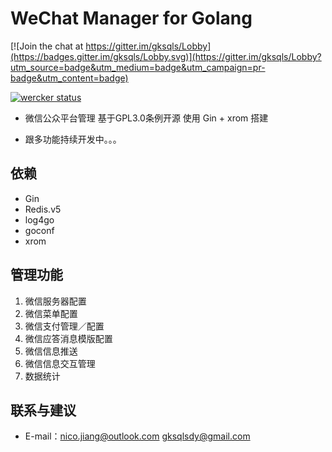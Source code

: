 # WeChat Manager for Golang

[![Join the chat at https://gitter.im/gksqls/Lobby](https://badges.gitter.im/gksqls/Lobby.svg)](https://gitter.im/gksqls/Lobby?utm_source=badge&utm_medium=badge&utm_campaign=pr-badge&utm_content=badge)

[![wercker status](https://app.wercker.com/status/c000776f44bc6a5f49213c41a8ec8cd9/s/master "wercker status")](https://app.wercker.com/project/byKey/c000776f44bc6a5f49213c41a8ec8cd9)

* 微信公众平台管理 基于GPL3.0条例开源 使用 Gin + xrom 搭建

* 跟多功能持续开发中。。。

## 依赖

*	Gin
*	Redis.v5
*	log4go 
*	goconf 
*	xrom

## 管理功能

1. 微信服务器配置
2. 微信菜单配置
3. 微信支付管理／配置
4. 微信应答消息模版配置
5. 微信信息推送
6. 微信信息交互管理
7. 数据统计

## 联系与建议

* E-mail：nico.jiang@outlook.com gksqlsdy@gmail.com
   
   
   

  

 

